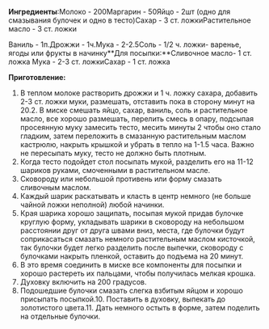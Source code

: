 **Ингредиенты**:Молоко - 200Маргарин - 50Яйцо - 2шт (одно для смазывания булочек и одно в тесто)Сахар - 3 ст. ложкиРастительное масло - 3 ст. ложки

Ваниль - 1п.Дрожжи - 1ч.Мука - 2-2.5Соль - 1/2 ч. ложки- варенье, ягоды или фрукты в начинку**Для посыпки:**Сливочное масло- 1 ст. ложка Мука - 2-3 ст. ложкиСахар - 1 ст. ложка

**Приготовление:**
1. В теплом молоке растворить дрожжи и 1 ч. ложку сахара, добавить 2-3 ст. ложки муки, размешать, отставить пока в сторону минут на 20.2. В миске смешать яйцо, сахар, ваниль, соль и растительное масло, все хорошо размешать, перелить смесь в опару, подсыпая просеянную муку замесить тесто, месить минуты 2 чтобы оно стало гладким, затем переложить в смазанную растительным маслом кастрюлю, накрыть крышкой и убрать в тепло на 1-1.5 часа. Важно не пересыпать муку, тесто не должно быть плотным.
2. Когда тесто подойдет стол посыпать мукой, разделить его на 11-12 шариков руками, смоченными в растительном масле.
3. Сковороду или небольшой противень или форму смазать сливочным маслом.
4. Каждый шарик раскатывать и класть в центр немного (не больше чайной ложки неполной) любой начинки.
5. Края шарика хорошо защипать, посыпая мукой придав булочке круглую форму, укладывать шарики в сковороду на небольшом расстоянии друг от друга швами вниз, места, где булочки будут соприкасаться смазать немного растительным маслом кисточкой, так булочки будет легко разделить после выпечки, сковороду с булочками накрыть пленкой, оставить до подъема на 20 минут.
6. В это время соединить в миске все компоненты для посыпки и хорошо растереть их пальцами, чтобы получилась мелкая крошка.
7. Духовку включить на 200 градусов.
8. Подошедшие булочки смазать слегка взбитым яйцом и хорошо присыпать посыпкой.10. Поставить в духовку, выпекать до золотистого цвета.11. Дать немного остыть в форме, затем поделить на отдельные булочки.